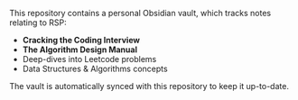 
This repository contains a personal Obsidian vault, which tracks notes relating to RSP:

- **Cracking the Coding Interview**
- **The Algorithm Design Manual**
- Deep-dives into Leetcode problems
- Data Structures & Algorithms concepts

The vault is automatically synced with this repository to keep it up-to-date.

